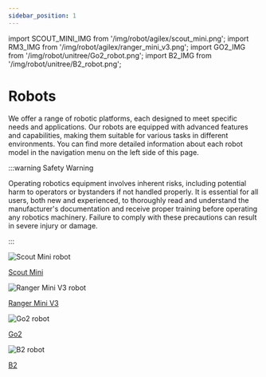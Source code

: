 ```yaml
---
sidebar_position: 1
---
```


import SCOUT_MINI_IMG from '/img/robot/agilex/scout_mini.png';
import RM3_IMG from '/img/robot/agilex/ranger_mini_v3.png';
import GO2_IMG from '/img/robot/unitree/Go2_robot.png';
import B2_IMG from '/img/robot/unitree/B2_robot.png';

# Robots

We offer a range of robotic platforms, each designed to meet specific needs and applications. Our robots are equipped with advanced features and capabilities, making them suitable for various tasks in different environments. You can find more detailed information about each robot model in the navigation menu on the left side of this page. 

:::warning Safety Warning

Operating robotics equipment involves inherent risks, including
potential harm to operators or bystanders if not handled properly. It is
essential for all users, both new and experienced, to thoroughly read
and understand the manufacturer's documentation and receive proper
training before operating any robotics machinery. Failure to comply with
these precautions can result in severe injury or damage.

:::

<div className="row">
    <div className="col col--6">
        <div style={{ textAlign: 'center' }}>
            <img src={SCOUT_MINI_IMG} alt="Scout Mini robot" style={{ height: 200 }} />
            <p><a href="ugv/scout-mini">Scout Mini</a></p>
        </div>
    </div>
    <div className="col col--6">
        <div style={{ textAlign: 'center' }}>
            <img src={RM3_IMG} alt="Ranger Mini V3 robot" style={{ height: 200 }} />
            <p><a href="ugv/ranger-mini-v3">Ranger Mini V3</a></p>
        </div>
    </div>
    <!-- <div className="col col--6">
        <div style={{ textAlign: 'center' }}>
            {/* Placeholder for future robot */}
        </div>
    </div> -->
</div>
<div className="row">
    <div className="col col--6">
        <div style={{ textAlign: 'center' }}>
            <img src={GO2_IMG} alt="Go2 robot" style={{ height: 200 }} />
            <p><a href="quadruped/go2">Go2</a></p>
        </div>
    </div>
    <div className="col col--6">
        <div style={{ textAlign: 'center' }}>
            <img src={B2_IMG} alt="B2 robot" style={{ height: 200 }} />
            <p><a href="quadruped/b2">B2</a></p>
        </div>
    </div>    
</div>
